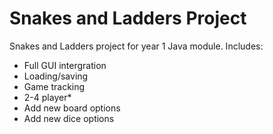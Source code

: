 # Snakes and Ladders Project

Snakes and Ladders project for year 1 Java module. Includes:

* Full GUI intergration
* Loading/saving
* Game tracking
* 2-4 player*
* Add new board options
* Add new dice options

